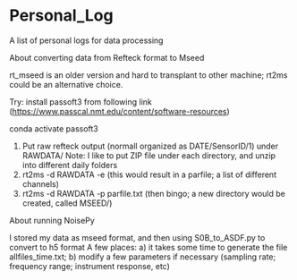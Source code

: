# Personal_Log
A list of personal logs for data processing

About converting data from Refteck format to Mseed

rt_mseed is an older version and hard to transplant to other machine; 
rt2ms could be an alternative choice. 

Try: install passoft3 from following link (https://www.passcal.nmt.edu/content/software-resources)

conda activate passoft3 

1. Put raw refteck output (normall organized as DATE/SensorID/1) under RAWDATA/
Note: I like to put ZIP file under each directory, and unzip into different daily folders
2. rt2ms -d RAWDATA -e (this would result in a parfile; a list of different channels)
3. rt2ms -d RAWDATA -p parfile.txt (then bingo; a new directory would be created, called MSEED/)

About running NoisePy 

I stored my data as mseed format, and then using S0B_to_ASDF.py to convert to h5 format
A few places: a) it takes some time to generate the file allfiles_time.txt; b) modify 
a few parameters if necessary (sampling rate; frequency range; instrument response, etc)

